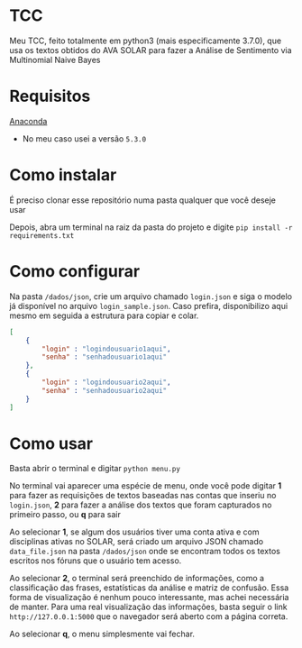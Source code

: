 # TCC
Meu TCC, feito totalmente em python3 (mais especificamente 3.7.0), que usa os textos obtidos do AVA SOLAR para fazer a Análise de Sentimento via Multinomial Naive Bayes

# Requisitos
[Anaconda](https://www.anaconda.com/download/)
  - No meu caso usei a versão `5.3.0`

# Como instalar
É preciso clonar esse repositório numa pasta qualquer que você deseje usar

Depois, abra um terminal na raiz da pasta do projeto e digite `pip install -r requirements.txt`

# Como configurar
Na pasta `/dados/json`, crie um arquivo chamado `login.json` e siga o modelo já disponível no arquivo `login_sample.json`. Caso prefira, disponibilizo aqui mesmo em seguida a estrutura para copiar e colar.

```json
[
    {
        "login" : "logindousuario1aqui",
        "senha" : "senhadousuario1aqui"
    },
    {
        "login" : "logindousuario2aqui",
        "senha" : "senhadousuario2aqui"
    }
]
```

# Como usar
Basta abrir o terminal e digitar `python menu.py`

No terminal vai aparecer uma espécie de menu, onde você pode digitar **1** para fazer as requisições de textos baseadas nas contas que inseriu no `login.json`, **2** para fazer a análise dos textos que foram capturados no primeiro passo, ou **q** para sair

Ao selecionar **1**, se algum dos usuários tiver uma conta ativa e com disciplinas ativas no SOLAR, será criado um arquivo JSON chamado `data_file.json` na pasta `/dados/json` onde se encontram todos os textos escritos nos fóruns que o usuário tem acesso. 

Ao selecionar **2**, o terminal será preenchido de informações, como a classificação das frases, estatísticas da análise e matriz de confusão. Essa forma de visualização é nenhum pouco interessante, mas achei necessária de manter. Para uma real visualização das informações, basta seguir o link `http://127.0.0.1:5000` que o navegador será aberto com a página correta.

Ao selecionar **q**, o menu simplesmente vai fechar.
